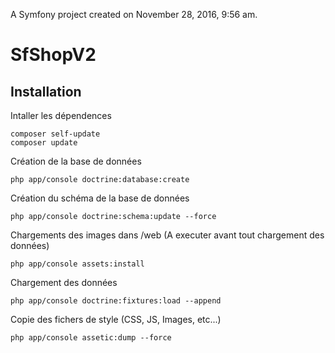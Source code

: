 A Symfony project created on November 28, 2016, 9:56 am.
# SfShopV2

## Installation

Intaller les dépendences
````
composer self-update
composer update
````

Création de la base de données
````
php app/console doctrine:database:create
````

Création du schéma de la base de données
````
php app/console doctrine:schema:update --force
````

Chargements des images dans /web (A executer avant tout chargement des données)
````
php app/console assets:install
````

Chargement des données
````
php app/console doctrine:fixtures:load --append 
````

Copie des fichers de style (CSS, JS, Images, etc...)
````
php app/console assetic:dump --force
````
